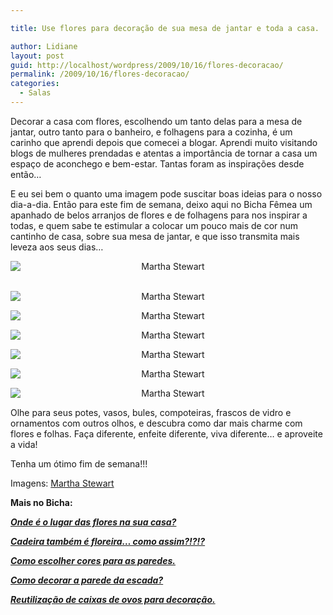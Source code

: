 ```yaml
---

title: Use flores para decoração de sua mesa de jantar e toda a casa.

author: Lidiane
layout: post
guid: http://localhost/wordpress/2009/10/16/flores-decoracao/
permalink: /2009/10/16/flores-decoracao/
categories:
  - Salas
---
```

Decorar a casa com flores, escolhendo um tanto delas para a mesa de jantar, outro tanto para o banheiro, e folhagens para a cozinha, é um carinho que aprendi depois que comecei a blogar. Aprendi muito visitando blogs de mulheres prendadas e atentas a importância de tornar a casa um espaço de aconchego e bem-estar. Tantas foram as inspirações desde então…

E eu sei bem o quanto uma imagem pode suscitar boas ideias para o nosso dia-a-dia. Então para este fim de semana, deixo aqui no Bicha Fêmea um apanhado de belos arranjos de flores e de folhagens para nos inspirar a todas, e quem sabe te estimular a colocar um pouco mais de cor num cantinho de casa, sobre sua mesa de jantar, e que isso transmita mais leveza aos seus dias…

<p style="text-align: center;">
  <img class="aligncenter" style="display: block; float: none; margin-left: auto; margin-right: auto;" title="Martha Stewart" src="http://images.marthastewart.com/images/content/pub/ms_living/2006Q2//mla101649_0606_hostabty_xl.jpg" alt="Martha Stewart" />
</p>

<p style="text-align: center;">
   <img class="aligncenter" style="display: block; float: none; margin-left: auto; margin-right: auto;" title="Martha Stewart" src="http://images.marthastewart.com/images/content/pub/ms_living/2005Q2//mla98775_0405_violet_ranunc_xl.jpg" alt="Martha Stewart" />
</p>

<p style="text-align: center;">
  <img class="aligncenter" style="display: block; float: none; margin-left: auto; margin-right: auto;" title="Martha Stewart" src="http://images.marthastewart.com/images/content/pub/ms_living/2006Q3//mla97934_0806_pitch_plenty_xl.jpg" alt="Martha Stewart" />
</p>

<p style="text-align: center;">
  <img class="aligncenter" style="display: block; float: none; margin-left: auto; margin-right: auto;" title="Martha Stewart" src="http://images.marthastewart.com/images/content/pub/ms_living/2007Q3//mld103117_0907_sunflowers_xl.jpg" alt="Martha Stewart" />
</p>

<p style="text-align: center;">
  <img class="aligncenter" style="display: block; float: none; margin-left: auto; margin-right: auto;" title="Martha Stewart" src="http://images.marthastewart.com/images/content/pub/ms_living/2007Q2//mld103013_0607_lily_alch_xl.jpg" alt="Martha Stewart" />
</p>

<p style="text-align: center;">
  <img class="aligncenter" style="display: block; float: none; margin-left: auto; margin-right: auto;" title="Martha Stewart" src="http://images.marthastewart.com/images/content/pub/ms_living/2006Q2//mla101589_0506_bluebells_va_xl.jpg" alt="Martha Stewart" />
</p>

<p style="text-align: center;">
  <img class="aligncenter" style="display: block; float: none; margin-left: auto; margin-right: auto;" title="Martha Stewart" src="http://images.marthastewart.com/images/content/pub/ms_living/2003Q3//ml_0703_leafy_boquet_xl.jpg" alt="Martha Stewart" />
</p>

Olhe para seus potes, vasos, bules, compoteiras, frascos de vidro e ornamentos com outros olhos, e descubra como dar mais charme com flores e folhas. Faça diferente, enfeite diferente, viva diferente… e aproveite a vida!

Tenha um ótimo fim de semana!!!

Imagens: <a href="http://www.marthastewart.com/" target="_blank">Martha Stewart</a>

**Mais no Bicha:**

[**_Onde é o lugar das flores na sua casa?_**](http://www.trololodemulher.com.br/2009/03/10/onde-o-lugar-das-flores-na-sua-casa/)

[**_Cadeira também é floreira… como assim?!?!?_**](http://www.trololodemulher.com.br/2009/02/23/cadeira-tambm-floreira-como-assim/)

**_<a href="http://www.trololodemulher.com.br/2010/05/31/cores-para-parede/" target="_self">Como escolher cores para as paredes.</a>_**

**_<a href="http://www.trololodemulher.com.br/2010/05/24/como-decorar-parede-escada/" target="_self">Como decorar a parede da escada?</a>_**

**_<a href="http://www.trololodemulher.com.br/2010/01/04/caixas-ovos-decorao/" target="_self">Reutilização de caixas de ovos para decoração.</a>_**